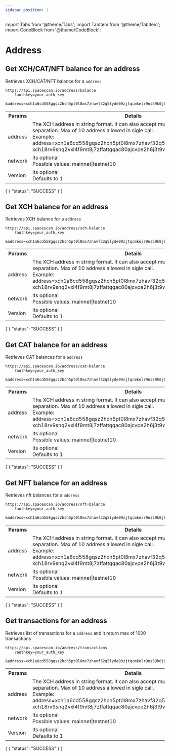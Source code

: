 ```yaml
---
sidebar_position: 1
---
```

import Tabs from '@theme/Tabs';
import TabItem from '@theme/TabItem';
import CodeBlock from '@theme/CodeBlock';

# Address


## Get XCH/CAT/NFT balance for an address

Retrieves XCH/CAT/NFT balance for a `address`

```
https://api.spacescan.io/address/balance
    ?authkey=your_auth_key
    &address=xch1a6cd558gqsz2hch5pt0l8mx7zhavf32q5lyde09zjtqcmkelr9ns59k0j8
```

<Tabs>
  <TabItem value="Request" label="Request" default>
    <table border="0">
        <tr><th colspan="10">Params</th><th>Details</th></tr>
        <tr><td colspan="10">address</td><td>The XCH address in string format. It can also accept multiple address with comma separation. Max of 10 address allowed in sigle call.<br/>
        Example:<br/> address=xch1a6cd558gqsz2hch5pt0l8mx7zhavf32q5lyde09zjtqcmkelr9ns59k0j8,<br/>xch18rv9snq2vxl4f9mt8j7zffattqqac80ajcvpe2h6j3t9w8y53l3s8970ya
      </td></tr>
      <tr><td colspan="10">network</td><td>Its optional <br/>
      Possible values:
      mainnet|testnet10</td></tr>
      <tr><td colspan="10">Version</td><td>Its optional <br/>
      Defaults to 1</td></tr>
    </table>
  </TabItem>
  <TabItem value="Response" label="Response">
  <CodeBlock language="jsx">
  {`{
    "status": "SUCCESS"
}`}
  </CodeBlock>
  </TabItem>
</Tabs>



## Get XCH balance for an address

Retrieves XCH balance for a `address`

```
https://api.spacescan.io/address/xch-balance
    ?authkey=your_auth_key
    &address=xch1a6cd558gqsz2hch5pt0l8mx7zhavf32q5lyde09zjtqcmkelr9ns59k0j8
```

<Tabs>
  <TabItem value="Request" label="Request" default>
    <table border="0">
        <tr><th colspan="10">Params</th><th>Details</th></tr>
        <tr><td colspan="10">address</td><td>The XCH address in string format. It can also accept multiple address with comma separation. Max of 10 address allowed in sigle call.<br/>
        Example:<br/> address=xch1a6cd558gqsz2hch5pt0l8mx7zhavf32q5lyde09zjtqcmkelr9ns59k0j8,<br/>xch18rv9snq2vxl4f9mt8j7zffattqqac80ajcvpe2h6j3t9w8y53l3s8970ya
      </td></tr>
      <tr><td colspan="10">network</td><td>Its optional <br/>
      Possible values:
      mainnet|testnet10</td></tr>
      <tr><td colspan="10">Version</td><td>Its optional <br/>
      Defaults to 1</td></tr>
    </table>
  </TabItem>
  <TabItem value="Response" label="Response">
  <CodeBlock language="jsx">
  {`{
    "status": "SUCCESS"
}`}
  </CodeBlock>
  </TabItem>
</Tabs>

## Get CAT balance for an address

Retrieves CAT balances for a `address`

```
https://api.spacescan.io/address/cat-balance
    ?authkey=your_auth_key
    &address=xch1a6cd558gqsz2hch5pt0l8mx7zhavf32q5lyde09zjtqcmkelr9ns59k0j8
```

<Tabs>
  <TabItem value="Request" label="Request" default>
    <table border="0">
        <tr><th colspan="10">Params</th><th>Details</th></tr>
        <tr><td colspan="10">address</td><td>The XCH address in string format. It can also accept multiple address with comma separation. Max of 10 address allowed in sigle call. <br/>
        Example:<br/> address=xch1a6cd558gqsz2hch5pt0l8mx7zhavf32q5lyde09zjtqcmkelr9ns59k0j8,<br/>xch18rv9snq2vxl4f9mt8j7zffattqqac80ajcvpe2h6j3t9w8y53l3s8970ya
      </td></tr>
      <tr><td colspan="10">network</td><td>Its optional <br/>
      Possible values:
      mainnet|testnet10</td></tr>
      <tr><td colspan="10">Version</td><td>Its optional <br/>
      Defaults to 1</td></tr>
    </table>
  </TabItem>
  <TabItem value="Response" label="Response">
  <CodeBlock language="jsx">
  {`{
    "status": "SUCCESS"
}`}
  </CodeBlock>
  </TabItem>
</Tabs>

## Get NFT balance for an address

Retrieves nft balances for a `address`

```
https://api.spacescan.io/address/nft-balance
    ?authkey=your_auth_key
    &address=xch1a6cd558gqsz2hch5pt0l8mx7zhavf32q5lyde09zjtqcmkelr9ns59k0j8
```

<Tabs>
  <TabItem value="Request" label="Request" default>
    <table border="0">
        <tr><th colspan="10">Params</th><th>Details</th></tr>
        <tr><td colspan="10">address</td><td>The XCH address in string format. It can also accept multiple address with comma separation. Max of 10 address allowed in sigle call.<br/>
        Example:<br/> address=xch1a6cd558gqsz2hch5pt0l8mx7zhavf32q5lyde09zjtqcmkelr9ns59k0j8,<br/>xch18rv9snq2vxl4f9mt8j7zffattqqac80ajcvpe2h6j3t9w8y53l3s8970ya
      </td></tr>
      <tr><td colspan="10">network</td><td>Its optional <br/>
      Possible values:
      mainnet|testnet10</td></tr>
      <tr><td colspan="10">Version</td><td>Its optional <br/>
      Defaults to 1</td></tr>
    </table>
  </TabItem>
  <TabItem value="Response" label="Response">
  <CodeBlock language="jsx">
  {`{
    "status": "SUCCESS"
}`}
  </CodeBlock>
  </TabItem>
</Tabs>

## Get transactions for an address

Retrieves list of transactions for a `address` and it return max of 1000 transactions

```
https://api.spacescan.io/address/transactions
    ?authkey=your_auth_key
    &address=xch1a6cd558gqsz2hch5pt0l8mx7zhavf32q5lyde09zjtqcmkelr9ns59k0j8
```

<Tabs>
  <TabItem value="Request" label="Request" default>
    <table border="0">
        <tr><th colspan="10">Params</th><th>Details</th></tr>
        <tr><td colspan="10">address</td><td>The XCH address in string format. It can also accept multiple address with comma separation. Max of 10 address allowed in sigle call.<br/>
        Example:<br/> address=xch1a6cd558gqsz2hch5pt0l8mx7zhavf32q5lyde09zjtqcmkelr9ns59k0j8,<br/>xch18rv9snq2vxl4f9mt8j7zffattqqac80ajcvpe2h6j3t9w8y53l3s8970ya
      </td></tr>
      <tr><td colspan="10">network</td><td>Its optional <br/>
      Possible values:
      mainnet|testnet10</td></tr>
      <tr><td colspan="10">Version</td><td>Its optional <br/>
      Defaults to 1</td></tr>
    </table>
  </TabItem>
  <TabItem value="Response" label="Response">
  <CodeBlock language="jsx">
  {`{
    "status": "SUCCESS"
}`}
  </CodeBlock>
  </TabItem>
</Tabs>
